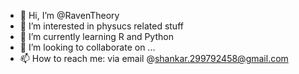 - 👋 Hi, I’m @RavenTheory
- 👀 I’m interested in physucs related stuff
- 🌱 I’m currently learning R and Python
- 💞️ I’m looking to collaborate on ...
- 📫 How to reach me: via email @shankar.299792458@gmail.com

<!---
RavenTheory/RavenTheory is a ✨ special ✨ repository because its `README.md` (this file) appears on your GitHub profile.
You can click the Preview link to take a look at your changes.
--->
